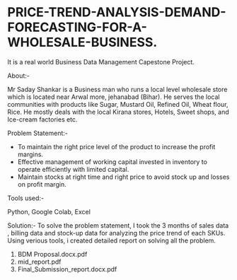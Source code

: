 # PRICE-TREND-ANALYSIS-DEMAND-FORECASTING-FOR-A-WHOLESALE-BUSINESS.
It is a real world Business Data Management Capestone Project.

About:- 

Mr Saday Shankar is a Business man who runs a local level wholesale store which is located near Arwal more, jehanabad (Bihar).
He serves the local communities with products like Sugar, Mustard Oil, Refined Oil, Wheat flour, Rice.
He mostly deals with the local Kirana stores, Hotels, Sweet shops, and Ice-cream factories etc.

Problem Statement:- 
* To maintain the right price level of the product to increase the profit margins.
* Effective management of working capital invested in inventory to operate efficiently with limited capital.
* Maintain stocks at right time and right price to avoid stock up and losses on profit margin.

Tools used:-

Python, Google Colab, Excel

Solution:- 
To solve the problem statement, I took the 3 months of sales data , billing data and stock-up data for analyzing the price trend of each SKUs.
Using verious tools, i created detailed report on solving all the problem.
1) BDM Proposal.docx.pdf
2) mid_report.pdf
3) Final_Submission_report.docx.pdf
